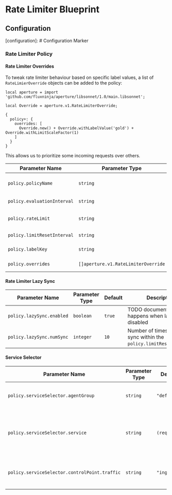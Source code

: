 # Rate Limiter Blueprint

## Configuration

[configuration]: # Configuration Marker

### Rate Limiter Policy

#### Rate Limiter Overrides

To tweak rate limiter behaviour based on specific label values, a list of `RateLimierOverride` objects
can be added to the policy:

```jsonnet
local aperture = import 'github.com/fluxninja/aperture/libsonnet/1.0/main.libsonnet';

local Override = aperture.v1.RateLimiterOverride;

{
  policy+: {
    overrides: [
      Override.new() + Override.withLabelValue('gold') + Override.withLimitScaleFactor(1)
    ]
  }
}

```

This allows us to prioritize some incoming requests over others.

| Parameter Name              | Parameter Type                      | Default      | Description                                                 |
| --------------------------- | ----------------------------------- | ------------ | ----------------------------------------------------------- |
| `policy.policyName`         | `string`                            | `(required)` | An unique name for the policy created by this blueprint     |
| `policy.evaluationInterval` | `string`                            | `"0.5s"`     | How often should the policy be re-evaluated                 |
| `policy.rateLimit`          | `string`                            | `(required)` | How many requests per `policy.limitResetInterval` to accept |
| `policy.limitResetInterval` | `string`                            | `"1s"`       | The window for `policy.rateLimit`                           |
| `policy.labelKey`           | `string`                            | `(required)` | What flow label to use for rate limiting                    |
| `policy.overrides`          | `[]aperture.v1.RateLimiterOverride` | `[]`         | A list of overrides for the rate limiter                    |

#### Rate Limiter Lazy Sync

| Parameter Name            | Parameter Type | Default | Description                                                          |
| ------------------------- | -------------- | ------- | -------------------------------------------------------------------- |
| `policy.lazySync.enabled` | `boolean`      | `true`  | TODO document what happens when lazy sync is disabled                |
| `policy.lazySync.numSync` | `integer`      | `10`    | Number of times to lazy sync within the `policy.limitResetInterval`. |

#### Service Selector

| Parameter Name                                | Parameter Type | Default      | Description                                                                 |
| --------------------------------------------- | -------------- | ------------ | --------------------------------------------------------------------------- |
| `policy.serviceSelector.agentGroup`           | `string`       | `"default"`  | Which agents to install this policy on                                      |
| `policy.serviceSelector.service`              | `string`       | `(required)` | A fully-qualified domain name of the service that this policy will apply to |
| `policy.serviceSelector.controlPoint.traffic` | `string`       | `"ingress"`  | Whether to control `ingress` or `egress` traffic                            |
